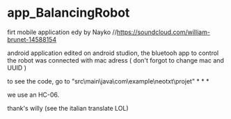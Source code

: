 # app_BalancingRobot



firt mobile application edy by Nayko
//https://soundcloud.com/william-brunet-14588154

android application edited on android studion, the bluetooh app to control
the robot was connected with mac adress ( don't forgot to change mac and UUID )

to see the code, go to "src\main\java\com\example\neotxt\projet" * * *

we use an HC-06.

thank's willy (see the italian translate LOL)
